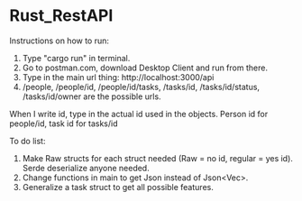 # Rust_RestAPI

Instructions on how to run:
1) Type "cargo run" in terminal.
2) Go to postman.com, download Desktop Client and run from there.
3) Type in the main url thing: http://localhost:3000/api
4) /people, /people/id, /people/id/tasks, /tasks/id, /tasks/id/status, /tasks/id/owner are the possible urls.

When I write id, type in the actual id used in the objects. Person id for people/id, task id for tasks/id
 
To do list:
1) Make Raw structs for each struct needed (Raw = no id, regular = yes id). Serde deserialize anyone needed.
2) Change functions in main to get Json<TaskRaw> instead of Json<Vec<String>>.
3) Generalize a task struct to get all possible features.
 


